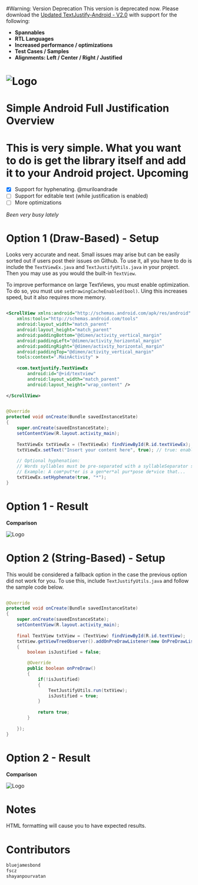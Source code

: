 #Warning: Version Deprecation
This version is deprecated now. Please download the [Updated TextJustify-Android - V2.0](https://github.com/bluejamesbond/Sandbox/tree/master/TextJustify) with support for the following:
- **Spannables**
- **RTL Languages**
- **Increased performance / optimizations**
- **Test Cases / Samples**
- **Alignments: Left / Center / Right / Justified**

![Logo](https://raw.github.com/bluejamesbond/TextJustify-Android/master/__misc/textjustify%20design%20logo%20%5Ba%5D.png)
=======
**Simple Android Full Justification**
Overview
=======
This is very simple. What you want to do is get the library itself and add it to your Android project.
Upcoming
=======
- [X] Support for hyphenating. @muriloandrade
- [ ] Support for editable text (while justification is enabled)
- [ ] More optimizations

*Been very busy lately*

Option 1 (Draw-Based) - Setup
=======
Looks very accurate and neat. Small issues may arise but can be easily sorted out if users post their issues on Github. To use it, all you have to do is include the `TextViewEx.java` and `TextJustifyUtils.java` in your project. Then you may use as you would the built-in  `TextView`. 

To improve performance on large TextViews, you must enable optimization. To do so, you must use `setDrawingCacheEnabled(bool)`. Uing this increases speed, but it also requires more memory.

```xml

<ScrollView xmlns:android="http://schemas.android.com/apk/res/android"
    xmlns:tools="http://schemas.android.com/tools"
    android:layout_width="match_parent"
    android:layout_height="match_parent"
    android:paddingBottom="@dimen/activity_vertical_margin"
    android:paddingLeft="@dimen/activity_horizontal_margin"
    android:paddingRight="@dimen/activity_horizontal_margin"
    android:paddingTop="@dimen/activity_vertical_margin"
    tools:context=".MainActivity" >
    
    <com.textjustify.TextViewEx
        android:id="@+id/textview"
        android:layout_width="match_parent"
        android:layout_height="wrap_content" />
        
</ScrollView>

```
```java

@Override
protected void onCreate(Bundle savedInstanceState) 
{
    super.onCreate(savedInstanceState);
    setContentView(R.layout.activity_main); 
    
    TextViewEx txtViewEx = (TextViewEx) findViewById(R.id.textViewEx);
    txtViewEx.setText("Insert your content here", true); // true: enables justification
    
    // Optional hyphenation:
    // Words syllables must be pre-separated with a syllableSeparator string (character)
    // Example: A com*put*er is a gen*er*al pur*pose de*vice that...
    txtViewEx.setHyphenate(true, "*");
}

```
Option 1 - Result
=======
**Comparison**

![Logo](http://i.imgur.com/xbzYStc.png)


Option 2 (String-Based) - Setup
=======
This would be considered a fallback option in the case the previous option did not work for you. To use this, include `TextJustifyUtils.java` and follow the sample code below.

```java

@Override
protected void onCreate(Bundle savedInstanceState) 
{
    super.onCreate(savedInstanceState);
    setContentView(R.layout.activity_main); 
    
    final TextView txtView = (TextView) findViewById(R.id.textView);
    txtView.getViewTreeObserver().addOnPreDrawListener(new OnPreDrawListener()
    {           
        boolean isJustified = false;

        @Override
        public boolean onPreDraw() 
        {
            if(!isJustified)
            {
                TextJustifyUtils.run(txtView);
                isJustified = true;
            }
            
            return true;
        }
        
    });
}

```
Option 2 - Result
=======
**Comparison**

![Logo](http://i.imgur.com/L62jFKp.png)


Notes
=======
HTML formatting will cause you to have expected results.

Contributors
=======

```js
bluejamesbond
fscz
shayanpourvatan
```
